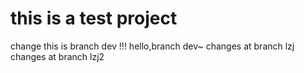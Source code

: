 # this is a test project
change
this is branch dev !!!
hello,branch dev~
changes at branch lzj
changes at branch lzj2